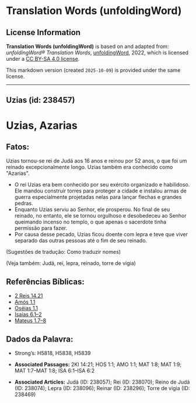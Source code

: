 # Translation Words (unfoldingWord)

## License Information

**Translation Words (unfoldingWord)** is based on and adapted from: _unfoldingWord® Translation Words_, [unfoldingWord](https://unfoldingword.org/utw), 2022, which is licensed under a [CC BY-SA 4.0 license](https://creativecommons.org/licenses/by-sa/4.0/legalcode.en).

This markdown version (created `2025-10-09`) is provided under the same license.



--------------------------------

## Uzias (id: 238457)

Uzias, Azarias
==============

Fatos:
------

Uzias tornou\-se rei de Judá aos 16 anos e reinou por 52 anos, o que foi um reinado excepcionalmente longo. Uzias também era conhecido como "Azarias".

* O rei Uzias era bem conhecido por seu exército organizado e habilidoso. Ele mandou construir torres para proteger a cidade e instalou armas de guerra especialmente projetadas nelas para lançar flechas e grandes pedras.
* Enquanto Uzias serviu ao Senhor, ele prosperou. No final de seu reinado, no entanto, ele se tornou orgulhoso e desobedeceu ao Senhor queimando incenso no templo, o que apenas o sacerdote tinha permissão para fazer.
* Por causa desse pecado, Uzias ficou doente com lepra e teve que viver separado das outras pessoas até o fim de seu reinado.

(Sugestões de tradução: Como traduzir nomes)

(Veja também: Judá, rei, lepra, reinado, torre de vigia)

Referências Bíblicas:
---------------------

* [2 Reis 14\.21](https://ref.ly/2Kgs14:21)
* [Amós 1\.1](https://ref.ly/Amos1:1)
* [Oséias 1\.1](https://ref.ly/Hos1:1)
* [Isaías 6\.1–2](https://ref.ly/Isa6:1-Isa6:2)
* [Mateus 1\.7–8](https://ref.ly/Matt1:7-Matt1:8)

Dados da Palavra:
-----------------

* Strong’s: H5818, H5838, H5839

* **Associated Passages:** 2KI 14:21; HOS 1:1; AMO 1:1; MAT 1:8; MAT 1:9; MAT 1:7–MAT 1:8; ISA 6:1–ISA 6:2
* **Associated Articles:** Judá (ID: 238057); Rei (ID: 238070); Reino de Judá (ID: 238074); Lepra (ID: 238096); Reinar (ID: 238296); Torre de vigia (ID: 238469)

